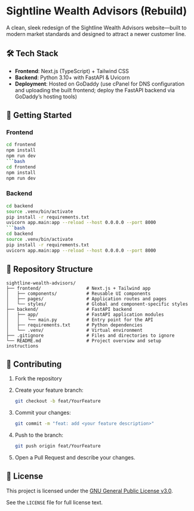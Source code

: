 # Sightline Wealth Advisors (Rebuild)

A clean, sleek redesign of the Sightline Wealth Advisors website—built to modern market standards and designed to attract a newer customer line.

## 🛠️ Tech Stack

* **Frontend**: Next.js (TypeScript) + Tailwind CSS
* **Backend**: Python 3.10+ with FastAPI & Uvicorn
* **Deployment**: Hosted on GoDaddy (use cPanel for DNS configuration and uploading the built frontend; deploy the FastAPI backend via GoDaddy’s hosting tools)

## 🚀 Getting Started

### Frontend

````bash
cd frontend
npm install
npm run dev
```bash
cd frontend
npm install
npm run dev
````


### Backend

````bash
cd backend
source .venv/bin/activate
pip install -r requirements.txt
uvicorn app.main:app --reload --host 0.0.0.0 --port 8000
```bash
cd backend
source .venv/bin/activate
pip install -r requirements.txt
uvicorn app.main:app --reload --host 0.0.0.0 --port 8000
````


## 📂 Repository Structure

```
sightline-wealth-advisors/
├── frontend/                 # Next.js + Tailwind app
│   ├── components/           # Reusable UI components
│   ├── pages/                # Application routes and pages
│   └── styles/               # Global and component-specific styles
├── backend/                  # FastAPI backend
│   ├── app/                  # FastAPI application modules
│   │   └── main.py           # Entry point for the API
│   ├── requirements.txt      # Python dependencies
│   └── .venv/                # Virtual environment
├── .gitignore                # Files and directories to ignore
└── README.md                 # Project overview and setup instructions
```

## 🤝 Contributing

1. Fork the repository
2. Create your feature branch:

   ```bash
   git checkout -b feat/YourFeature
   ```
3. Commit your changes:

   ```bash
   git commit -m "feat: add <your feature description>"
   ```
4. Push to the branch:

   ```bash
   git push origin feat/YourFeature
   ```
5. Open a Pull Request and describe your changes.

## 📄 License

This project is licensed under the [GNU General Public License v3.0](LICENSE).

See the `LICENSE` file for full license text.
